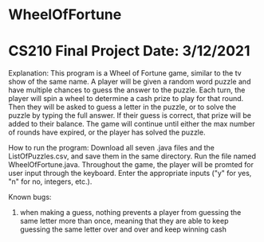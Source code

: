 # WheelOfFortune
CS210 Final Project
Date: 3/12/2021
================================================

Explanation:
This program is a Wheel of Fortune game, similar to the tv show of the same name.
A player will be given a random word puzzle and have multiple chances to guess the answer to
the puzzle. Each turn, the player will spin a wheel to determine a cash prize to play for that
round. Then they will be asked to guess a letter in the puzzle, or to solve the puzzle by typing
the full answer. If their guess is correct, that prize will be added to their balance. The game
will continue until either the max number of rounds have expired, or the player has solved the 
puzzle.

How to run the program:
Download all seven .java files and the ListOfPuzzles.csv, and save them in the same directory.
Run the file named WheelOfFortune.java. Throughout the game, the player will be promted for user
input through the keyboard. Enter the appropriate inputs ("y" for yes, "n" for no, integers, etc.).

Known bugs:
1. when making a guess, nothing prevents a player from guessing the same letter more than once, meaning that
they are able to keep guessing the same letter over and over and keep winning cash
